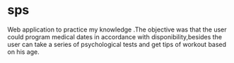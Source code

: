 # sps
Web application to practice my knowledge .The objective was that the user could program medical dates in accordance with disponibility,besides the user can take a series of psychological tests and get tips of workout based on his age. 
